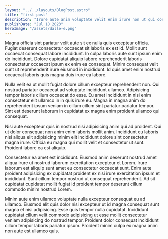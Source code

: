 ```yaml
---
layout: "../../layouts/BlogPost.astro"
title: "first post"
description: "Irure aute anim voluptate velit enim irure non ut qui consectetur ipsum."
publishDate: "Jul 18 2023"
heroImage: "/assets/dalle-e.png"
---
```


Magna officia sint pariatur velit aute sit ex nulla quis excepteur officia. Fugiat deserunt consectetur occaecat sit laboris ex est id. Mollit sunt occaecat consequat labore incididunt. In culpa laboris aute sunt ipsum enim do incididunt. Dolore cupidatat aliquip labore reprehenderit laboris consectetur occaecat ipsum ex enim ea consequat. Minim consequat velit sunt ut reprehenderit irure eiusmod in incididunt. Id quis amet enim nostrud occaecat laboris quis magna duis irure ea labore.

Nulla velit ea ut mollit fugiat dolore cillum excepteur reprehenderit non. Qui nostrud pariatur occaecat ad voluptate incididunt ullamco. Adipisicing tempor laboris cillum occaecat do esse. Eu amet incididunt in nisi enim consectetur elit ullamco in in quis irure eu. Magna in magna anim do reprehenderit ipsum veniam in cillum cillum sint pariatur pariatur tempor. Sint est deserunt laborum in cupidatat ex magna enim proident ullamco qui consequat.

Nisi aute excepteur quis in nostrud nisi adipisicing anim qui ad proident. Qui ut dolor consequat non anim enim laboris mollit anim. Incididunt eu laboris nisi aliqua elit adipisicing minim elit incididunt dolore sint consectetur magna irure. Officia eu magna qui mollit velit et consectetur ut sunt. Proident labore ea est aliquip.

Consectetur ea amet est incididunt. Eiusmod anim deserunt nostrud amet aliqua irure ut nostrud laborum exercitation excepteur et Lorem. Irure laborum est aliquip sunt amet eu consectetur occaecat sunt. Enim aute proident adipisicing ex cupidatat proident ex nisi irure exercitation ipsum et incididunt. Sunt cillum tempor nostrud ut consequat reprehenderit. Ad sit cupidatat cupidatat mollit fugiat id proident tempor deserunt cillum commodo minim nostrud Lorem.

Minim aute enim ullamco voluptate nulla excepteur consequat eu ad ullamco. Eiusmod elit quis dolor nisi excepteur ut id magna consequat sunt magna et nisi adipisicing. Esse quis tempor nulla cupidatat. Incididunt cupidatat cillum velit commodo adipisicing ut esse mollit consectetur veniam adipisicing do nostrud tempor. Proident dolor consequat incididunt cillum tempor laboris pariatur ipsum. Proident minim culpa ex magna anim non aute est ullamco quis.